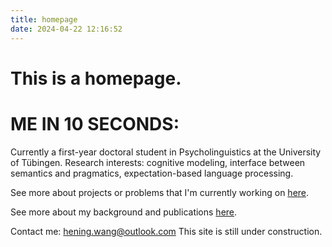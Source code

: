 ```yaml
---
title: homepage
date: 2024-04-22 12:16:52
---
```


# This is a homepage.
# ME IN 10 SECONDS:

Currently a first-year doctoral student in Psycholinguistics at the University of Tübingen. Research interests: cognitive modeling, interface between semantics and pragmatics, expectation-based language processing.

See more about projects or problems that I'm currently working on [here](/my_blog/now/).

See more about my background and publications [here](/my_blog/about/index.html).

Contact me: hening.wang@outlook.com
This site is still under construction.